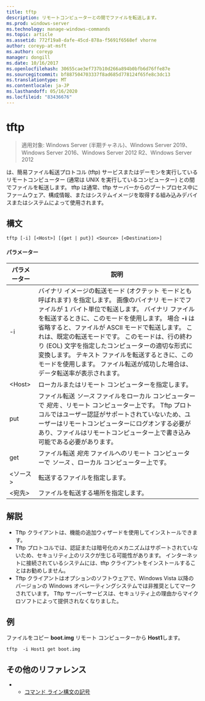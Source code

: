 ```yaml
---
title: tftp
description: リモートコンピューターとの間でファイルを転送します。
ms.prod: windows-server
ms.technology: manage-windows-commands
ms.topic: article
ms.assetid: 772f19a8-dafe-45cd-878a-f5691f6568ef vhorne
author: coreyp-at-msft
ms.author: coreyp
manager: dongill
ms.date: 10/16/2017
ms.openlocfilehash: 30655cae3ef737b10d266a894b0bfb6d76ffe87e
ms.sourcegitcommit: bf887504703337f8ad685d778124f65fe8c3dc13
ms.translationtype: MT
ms.contentlocale: ja-JP
ms.lasthandoff: 05/16/2020
ms.locfileid: "83436676"
---
```

# <a name="tftp"></a>tftp

> 適用対象: Windows Server (半期チャネル)、Windows Server 2019、Windows Server 2016、Windows Server 2012 R2、Windows Server 2012

は、簡易ファイル転送プロトコル (tftp) サービスまたはデーモンを実行しているリモートコンピューター (通常は UNIX を実行しているコンピューター) との間でファイルを転送します。 tftp は通常、tftp サーバーからのブートプロセス中にファームウェア、構成情報、またはシステムイメージを取得する組み込みデバイスまたはシステムによって使用されます。

## <a name="syntax"></a>構文
```
tftp [-i] [<Host>] [{get | put}] <Source> [<Destination>]
```

#### <a name="parameters"></a>パラメーター
|パラメーター|説明|
|-------|--------|
|-i|バイナリ イメージの転送モード (オクテット モードとも呼ばれます) を指定します。 画像のバイナリ モードでファイルが 1 バイト単位で転送します。 バイナリ ファイルを転送するときに、このモードを使用します。 場合 **-i** は省略すると、ファイルが ASCII モードで転送します。 これは、既定の転送モードです。 このモードは、行の終わり (EOL) 文字を指定したコンピューターの適切な形式に変換します。 テキスト ファイルを転送するときに、このモードを使用します。 ファイル転送が成功した場合は、データ転送率が表示されます。|
|\<Host\>|ローカルまたはリモート コンピューターを指定します。|
|put|ファイル転送 *ソース* ファイルをローカル コンピューターで *宛先* 、リモート コンピューター上です。 Tftp プロトコルではユーザー認証がサポートされていないため、ユーザーはリモートコンピューターにログオンする必要があり、ファイルはリモートコンピューター上で書き込み可能である必要があります。|
|get|ファイル転送 *宛先* ファイルへのリモート コンピューターで *ソース* 、ローカル コンピューター上です。|
|\<ソース\>|転送するファイルを指定します。|
|\<宛先\>|ファイルを転送する場所を指定します。|

## <a name="remarks"></a>解説
-   Tftp クライアントは、機能の追加ウィザードを使用してインストールできます。
-   Tftp プロトコルでは、認証または暗号化のメカニズムはサポートされていないため、セキュリティ上のリスクが生じる可能性があります。 インターネットに接続されているシステムには、tftp クライアントをインストールすることはお勧めしません。
-   Tftp クライアントはオプションのソフトウェアで、Windows Vista 以降のバージョンの Windows オペレーティングシステムでは非推奨としてマークされています。 Tftp サーバーサービスは、セキュリティ上の理由からマイクロソフトによって提供されなくなりました。

## <a name="examples"></a>例
ファイルをコピー **boot.img** リモート コンピューターから **Host1**します。
```
tftp  -i Host1 get boot.img
```

## <a name="additional-references"></a>その他のリファレンス
-   - [コマンド ライン構文の記号](command-line-syntax-key.md)
